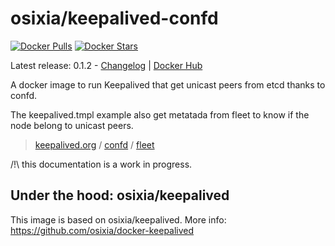 # osixia/keepalived-confd

[![Docker Pulls](https://img.shields.io/docker/pulls/osixia/keepalived-confd.svg)][hub]
[![Docker Stars](https://img.shields.io/docker/stars/osixia/keepalived-confd.svg)][hub]

[hub]: https://hub.docker.com/r/osixia/keepalived-confd/

Latest release: 0.1.2 - [Changelog](CHANGELOG.md) | [Docker Hub](https://hub.docker.com/r/osixia/keepalived-confd/) 

A docker image to run Keepalived that get unicast peers from etcd thanks to confd.

The keepalived.tmpl example also get metatada from fleet to know if the node belong to unicast peers.

> [keepalived.org](http://keepalived.org/) /  [confd](https://github.com/kelseyhightower/confd) / [fleet](https://github.com/coreos/fleet)

/!\ this documentation is a work in progress.

## Under the hood: osixia/keepalived

This image is based on osixia/keepalived.
More info: https://github.com/osixia/docker-keepalived

